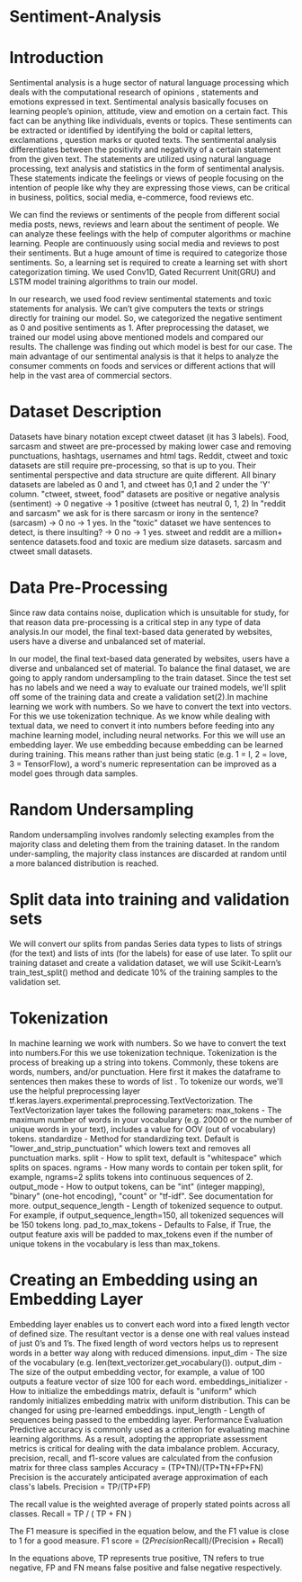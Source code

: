 # Sentiment-Analysis

# Introduction

Sentimental analysis is a huge sector of natural language processing which deals with the computational research of opinions , statements and emotions expressed in text. Sentimental analysis basically focuses on learning people’s opinion, attitude, view and emotion on a certain fact. This fact can be anything like individuals, events or topics. These sentiments can be extracted or identified by identifying the bold or capital letters, exclamations , question marks or quoted texts. The sentimental analysis differentiates between the positivity and negativity of a certain statement from the given text. The statements are utilized using natural language processing, text analysis and statistics in the form of sentimental analysis. These statements indicate the feelings or views of people focusing on the intention of people like why they are expressing those views, can be critical in business, politics, social media, e-commerce, food reviews etc.

We can find the reviews or sentiments of the people from different social media posts, news, reviews and learn about the sentiment of people. We can analyze these feelings with the help of computer algorithms or machine learning. People are continuously using social media and reviews to post their sentiments. But a huge amount of time is required to categorize those sentiments. So, a learning set is required to create a learning set with short categorization timing. We used Conv1D, Gated Recurrent Unit(GRU) and LSTM model training algorithms to train our model. 

In our research, we used food review sentimental statements and toxic statements for analysis. We can’t give computers the texts or strings directly for training our model. So, we categorized the negative sentiment as 0 and positive sentiments as 1. After preprocessing the dataset, we trained our model using above mentioned models and compared our results. The challenge was finding out which model is best for our case. The main advantage of our sentimental analysis is that it helps to analyze the consumer comments on foods and services or different actions that will help in the vast area of commercial sectors.


# Dataset Description
Datasets have binary notation except ctweet dataset (it has 3 labels). Food, sarcasm and stweet are pre-processed by making lower case and removing punctuations, hashtags, usernames and html tags. Reddit, ctweet and toxic datasets are still require pre-processing, so that is up to you. Their sentimental perspective and data structure are quite different. All binary datasets are labeled as 0 and 1, and ctweet has 0,1 and 2 under the 'Y' column. "ctweet, stweet, food" datasets are positive or negative analysis (sentiment) -> 0 negative -> 1 positive (ctweet has neutral 0, 1, 2) In "reddit and sarcasm" we ask for is there sarcasm or irony in the sentence? (sarcasm) -> 0 no -> 1 yes. In the "toxic" dataset we have sentences to detect, is there insulting? -> 0 no -> 1 yes. stweet and reddit are a million+ sentence datasets.food and toxic are medium size datasets. sarcasm and ctweet small datasets.


# Data Pre-Processing
Since raw data contains noise, duplication which is unsuitable for study, for that reason data pre-processing is a critical step in any type of data analysis.In our model, the final text-based data generated by websites, users have a diverse and unbalanced set of material.

In our model, the final text-based data generated by websites, users have a diverse and unbalanced set of material. To balance the final dataset, we are going to apply random undersampling to the train dataset. Since the test set has no labels and we need a way to evaluate our trained models, we'll split off some of the training data and create a validation set(2).In machine learning we work with numbers. So we have to convert the text into vectors. For this we use tokenization  technique. As we know while dealing with textual data, we need to convert it into numbers before feeding into any machine learning model, including neural networks. For this we will use an embedding layer. We use embedding because embedding  can be learned during training. This means rather than just being static (e.g. 1 = I, 2 = love, 3 = TensorFlow), a word's numeric representation can be improved as a model goes through data samples.

# Random Undersampling
Random undersampling involves randomly selecting examples from the majority class and deleting them from the training dataset. In the random under-sampling, the majority class instances are discarded at random until a more balanced distribution is reached.

# Split data into training and validation sets
We will convert our splits from pandas Series data types to lists of strings (for the text) and lists of ints (for the labels) for ease of use later.
To split our training dataset and create a validation dataset, we will use Scikit-Learn’s train_test_split() method and dedicate 10% of the training samples to the validation set. 


# Tokenization 
In machine learning we work with numbers. So we have to convert the text into numbers.For this we use tokenization  technique. Tokenization is the process of breaking up a string into tokens. Commonly, these tokens are words, numbers, and/or punctuation. Here first it makes the dataframe to sentences then makes these to words of list . To tokenize our words, we'll use the helpful preprocessing layer tf.keras.layers.experimental.preprocessing.TextVectorization.
The TextVectorization layer takes the following parameters:
max_tokens - The maximum number of words in your vocabulary (e.g. 20000 or the number of unique words in your text), includes a value for OOV (out of vocabulary) tokens.
standardize - Method for standardizing text. Default is "lower_and_strip_punctuation" which lowers text and removes all punctuation marks.
split - How to split text, default is "whitespace" which splits on spaces.
ngrams - How many words to contain per token split, for example, ngrams=2 splits tokens into continuous sequences of 2.
output_mode - How to output tokens, can be "int" (integer mapping), "binary" (one-hot encoding), "count" or "tf-idf". See documentation for more.
output_sequence_length - Length of tokenized sequence to output. For example, if output_sequence_length=150, all tokenized sequences will be 150 tokens long.
pad_to_max_tokens - Defaults to False, if True, the output feature axis will be padded to max_tokens even if the number of unique tokens in the vocabulary is less than max_tokens.


# Creating an Embedding using an Embedding Layer
Embedding layer enables us to convert each word into a fixed length vector of defined size. The resultant vector is a dense one with real values instead of just 0’s and 1’s. The fixed length of word vectors helps us to represent words in a better way along with reduced dimensions.
input_dim - The size of the vocabulary (e.g. len(text_vectorizer.get_vocabulary()).
output_dim - The size of the output embedding vector, for example, a value of 100 outputs a feature vector of size 100 for each word.
embeddings_initializer - How to initialize the embeddings matrix, default is "uniform" which randomly initializes embedding matrix with uniform distribution. This can be changed for using pre-learned embeddings.
input_length - Length of sequences being passed to the embedding layer.
Performance Evaluation
Predictive accuracy is commonly used as a criterion for evaluating machine learning algorithms. As a result, adopting the appropriate assessment metrics is critical for dealing with the data imbalance problem. Accuracy, precision, recall, and f1-score values are calculated from the confusion matrix for three class samples
Accuracy = (TP+TN)/(TP+TN+FP+FN)
Precision is the accurately anticipated average approximation of each class's labels.
Precision = TP/(TP+FP)

The recall value is the weighted average of properly stated points across all classes.
Recall = TP / ( TP + FN )

The F1 measure is specified in the equation below, and the F1 value is close to 1 for a good
measure.
F1 score = (2*Precision*Recall)/(Precision + Recall)

In the equations above, TP represents true positive, TN refers to true negative, FP and FN means false positive and false negative respectively.







